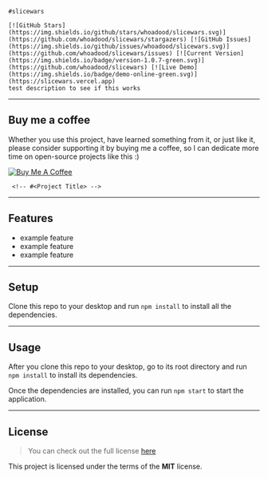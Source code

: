 
	#slicewars
				
	[![GitHub Stars](https://img.shields.io/github/stars/whoadood/slicewars.svg)](https://github.com/whoadood/slicewars/stargazers) [![GitHub Issues](https://img.shields.io/github/issues/whoadood/slicewars.svg)](https://github.com/whoadood/slicewars/issues) [![Current Version](https://img.shields.io/badge/version-1.0.7-green.svg)](https://github.com/whoadood/slicewars) [![Live Demo](https://img.shields.io/badge/demo-online-green.svg)](https://slicewars.vercel.app)
	test description to see if this works
	
  ---
  
  ## Buy me a coffee

  Whether you use this project, have learned something from it, or just like it, please consider supporting it by buying me a coffee, so I can dedicate more time on open-source projects like this :)
  
  <a href="https://www.buymeacoffee.com/whoadood" target="_blank"><img src="https://www.buymeacoffee.com/assets/img/custom_images/orange_img.png" alt="Buy Me A Coffee" style="height: auto !important;width: auto !important;" ></a>
  
	 <!-- #<Project Title> -->

<!-- makeBadges here -->

<!-- description here -->

<!-- <Project Image> -->

<!-- makeCoffee here -->

---

## Features

- example feature
- example feature
- example feature

<!-- <Demo Images> -->

---

## Setup

Clone this repo to your desktop and run `npm install` to install all the dependencies.

---

## Usage

After you clone this repo to your desktop, go to its root directory and run `npm install` to install its dependencies.

Once the dependencies are installed, you can run `npm start` to start the application.

---

<!-- makeLicense here -->

	
## License

> You can check out the full license [here](https://github.com/whoadood/slicewars/LICENSE)

This project is licensed under the terms of the **MIT** license.

	